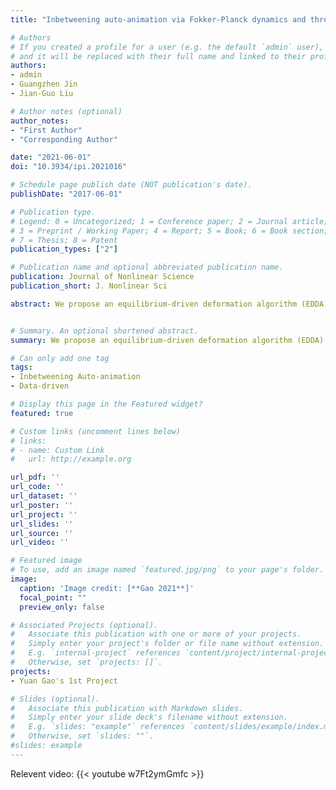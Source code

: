 ```yaml
---
title: "Inbetweening auto-animation via Fokker-Planck dynamics and thresholding"

# Authors
# If you created a profile for a user (e.g. the default `admin` user), write the username (folder name) here 
# and it will be replaced with their full name and linked to their profile.
authors:
- admin
- Guangzhen Jin
- Jian-Guo Liu

# Author notes (optional)
author_notes:
- "First Author"
- "Corresponding Author"

date: "2021-06-01"
doi: "10.3934/ipi.2021016"

# Schedule page publish date (NOT publication's date).
publishDate: "2017-06-01"

# Publication type.
# Legend: 0 = Uncategorized; 1 = Conference paper; 2 = Journal article;
# 3 = Preprint / Working Paper; 4 = Report; 5 = Book; 6 = Book section;
# 7 = Thesis; 8 = Patent
publication_types: ["2"]

# Publication name and optional abbreviated publication name.
publication: Journal of Nonlinear Science
publication_short: J. Nonlinear Sci

abstract: We propose an equilibrium-driven deformation algorithm (EDDA) to simulate the inbetweening transformations starting from an initial image to an equilibrium image, which covers images varying from a greyscale type to a colorful type on planes or manifolds. The algorithm is based on the Fokker-Planck dynamics on manifold, which automatically incorporates the manifold structure suggested by dataset and satisfies positivity, unconditional stability, mass conservation law and exponentially convergence. The thresholding scheme is adapted for the sharp interface dynamics and is used to achieve the finite time convergence. Using EDDA, three challenging examples, (I) facial aging process, (II) coronavirus disease 2019 (COVID-19) pneumonia invading/fading process, and (III) continental evolution process are computed efficiently.


# Summary. An optional shortened abstract.
summary: We propose an equilibrium-driven deformation algorithm (EDDA) to simulate the inbetweening transformations starting from an initial image to an equilibrium image, which covers images varying from a greyscale type to a colorful type on planes or manifolds.

# Can only add one tag
tags:
- Inbetweening Auto-animation
- Data-driven

# Display this page in the Featured widget?
featured: true

# Custom links (uncomment lines below)
# links:
# - name: Custom Link
#   url: http://example.org

url_pdf: ''
url_code: ''
url_dataset: ''
url_poster: ''
url_project: ''
url_slides: ''
url_source: ''
url_video: ''

# Featured image
# To use, add an image named `featured.jpg/png` to your page's folder. 
image:
  caption: 'Image credit: [**Gao 2021**]'
  focal_point: ""
  preview_only: false

# Associated Projects (optional).
#   Associate this publication with one or more of your projects.
#   Simply enter your project's folder or file name without extension.
#   E.g. `internal-project` references `content/project/internal-project/index.md`.
#   Otherwise, set `projects: []`.
projects:
- Yuan Gao's 1st Project

# Slides (optional).
#   Associate this publication with Markdown slides.
#   Simply enter your slide deck's filename without extension.
#   E.g. `slides: "example"` references `content/slides/example/index.md`.
#   Otherwise, set `slides: ""`.
#slides: example
---
```


Relevent video:
{{< youtube w7Ft2ymGmfc >}}
